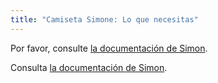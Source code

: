 ```yaml
---
title: "Camiseta Simone: Lo que necesitas"
---
```


<Note>

Por favor, consulte [la documentación de Simon](/docs/patterns/simon/).

Consulta [la documentación de Simon](/docs/designs/simon/).

</Note>
